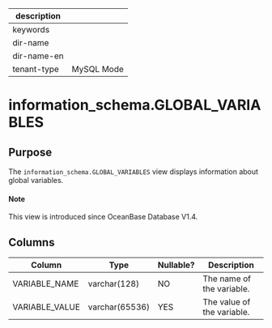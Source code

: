 | description ||
|---|---|
| keywords ||
| dir-name ||
| dir-name-en ||
| tenant-type | MySQL Mode |

# information_schema.GLOBAL_VARIABLES

## Purpose

The `information_schema.GLOBAL_VARIABLES` view displays information about global variables.

<main id="notice" type='explain'>
  <h4>Note</h4>
  <p>This view is introduced since OceanBase Database V1.4. </p>
</main>

## Columns

| **Column** | **Type** | **Nullable?** | **Description** |
|----------------|----------------|----------------|--------|
| VARIABLE_NAME | varchar(128) | NO | The name of the variable. |
| VARIABLE_VALUE | varchar(65536) | YES | The value of the variable. |
